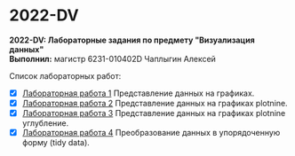 # 2022-DV
__2022-DV: Лабораторные задания по предмету "Визуализация данных"__</br>
__Выполнил:__ магистр 6231-010402D Чаплыгин Алексей

Список лабораторных работ:
* [x] [Лабораторная работа 1](https://github.com/TeAnore/2022-DV/blob/main/lab1/6231_DV_Lab1_Chaplygin.ipynb) Представление данных на графиках.
* [x] [Лабораторная работа 2](https://github.com/TeAnore/2022-DV/blob/main/lab2/6231_DV_Lab2_ChaplyginAO.ipynb) Представление данных на графиках plotnine.
* [x] [Лабораторная работа 3]() Представление данных на графиках plotnine углубление.
* [x] [Лабораторная работа 4]() Преобразование данных в упорядоченную форму (tidy data).
